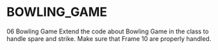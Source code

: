# BOWLING_GAME
06 Bowling Game
Extend the code about Bowling Game in the class to handle spare and strike.  Make sure that Frame 10 are properly handled.
